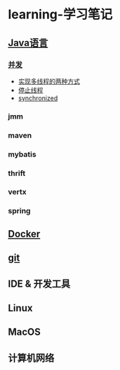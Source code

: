 # learning-学习笔记
## [Java语言](java/README.md)
### [并发](java-concurrency/README.md)
- [实现多线程的两种方式](impl-multi-thread.md)
- [停止线程](stop-thread.md)
- [synchronized](synchronized.md)
### jmm

### maven

### mybatis

### thrift

### vertx

### spring

## [Docker](./docker/README.md)

## [git](./git/README.md)

## IDE & 开发工具

## Linux

## MacOS

## 计算机网络

